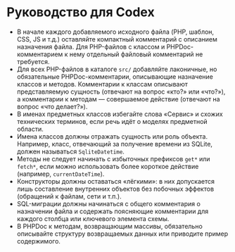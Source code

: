 # Руководство для Codex

- В начале каждого добавляемого исходного файла (PHP, шаблон, CSS, JS и т.д.) оставляйте компактный комментарий с описанием назначения файла. Для PHP-файлов с классом и PHPDoc-комментарием к нему отдельный файловый комментарий не требуется.
- Для всех PHP-файлов в каталоге `src/` добавляйте лаконичные, но обязательные PHPDoc-комментарии, описывающие назначение классов и методов. Комментарии к классам описывают представляемую сущность (отвечают на вопрос «кто?» или «что?»), а комментарии к методам — совершаемое действие (отвечают на вопрос «что делает?»).
- В именах предметных классов избегайте слова «Сервис» и схожих технических терминов, если речь идёт о моделях предметной области.
- Имена классов должны отражать сущность или роль объекта. Например, класс, отвечающий за получение времени из SQLite, должен называться `SqliteDatetime`.
- Методы не следует начинать с избыточных префиксов `get*` или `fetch*`, если можно использовать более короткое действие (например, `currentDateTime`).
- Конструкторы должны оставаться «лёгкими»: в них допускается лишь составление внутренних объектов без побочных эффектов (обращений к файлам, сети и т.п.).
- SQL-миграции должны начинаться с общего комментария о назначении файла и содержать поясняющие комментарии для каждого столбца или ключевого элемента схемы.
- В PHPDoc к методам, возвращающим массивы, обязательно описывайте структуру возвращаемых данных или приводите пример содержимого.
